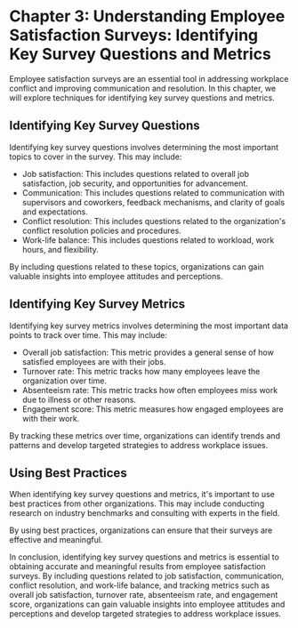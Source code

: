 Chapter 3: Understanding Employee Satisfaction Surveys: Identifying Key Survey Questions and Metrics
====================================================================================================

Employee satisfaction surveys are an essential tool in addressing workplace conflict and improving communication and resolution. In this chapter, we will explore techniques for identifying key survey questions and metrics.

Identifying Key Survey Questions
--------------------------------

Identifying key survey questions involves determining the most important topics to cover in the survey. This may include:

* Job satisfaction: This includes questions related to overall job satisfaction, job security, and opportunities for advancement.
* Communication: This includes questions related to communication with supervisors and coworkers, feedback mechanisms, and clarity of goals and expectations.
* Conflict resolution: This includes questions related to the organization's conflict resolution policies and procedures.
* Work-life balance: This includes questions related to workload, work hours, and flexibility.

By including questions related to these topics, organizations can gain valuable insights into employee attitudes and perceptions.

Identifying Key Survey Metrics
------------------------------

Identifying key survey metrics involves determining the most important data points to track over time. This may include:

* Overall job satisfaction: This metric provides a general sense of how satisfied employees are with their jobs.
* Turnover rate: This metric tracks how many employees leave the organization over time.
* Absenteeism rate: This metric tracks how often employees miss work due to illness or other reasons.
* Engagement score: This metric measures how engaged employees are with their work.

By tracking these metrics over time, organizations can identify trends and patterns and develop targeted strategies to address workplace issues.

Using Best Practices
--------------------

When identifying key survey questions and metrics, it's important to use best practices from other organizations. This may include conducting research on industry benchmarks and consulting with experts in the field.

By using best practices, organizations can ensure that their surveys are effective and meaningful.

In conclusion, identifying key survey questions and metrics is essential to obtaining accurate and meaningful results from employee satisfaction surveys. By including questions related to job satisfaction, communication, conflict resolution, and work-life balance, and tracking metrics such as overall job satisfaction, turnover rate, absenteeism rate, and engagement score, organizations can gain valuable insights into employee attitudes and perceptions and develop targeted strategies to address workplace issues.

